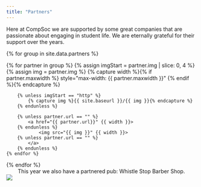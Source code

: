 ```yaml
---
title: "Partners"
---
```


Here at CompSoc we are supported by some great companies that are passionate about engaging in student life.
We are eternally grateful for their support over the years.

{% for group in site.data.partners %}
<div class="partners">
	{% for partner in group %}
		{% assign imgStart = partner.img | slice: 0, 4 %}
		{% assign img = partner.img %}
		{% capture width %}{% if partner.maxwidth %} style="max-width: {{ partner.maxwidth }}" {% endif %}{% endcapture %}

		{% unless imgStart == "http" %}
			{% capture img %}{{ site.baseurl }}/{{ img }}{% endcapture %}
		{% endunless %}

		{% unless partner.url == "" %}
			<a href="{{ partner.url}}" {{ width }}>
		{% endunless %}
				<img src="{{ img }}" {{ width }}>
		{% unless partner.url == "" %}
			</a>
		{% endunless %}
	{% endfor %}
</div>
{% endfor %}

<div class="mt-5 pt-5">
	<center>This year we also have a partnered pub: Whistle Stop Barber Shop.</center>
	<div class="partners mt-0">
		<a href="https://www.whistlestopedinburgh.co.uk/"><img src="{{ site.baseurl }}/static/img/partners/whistle.png" style="max-width: 200px"></a>
	</div>
</div>